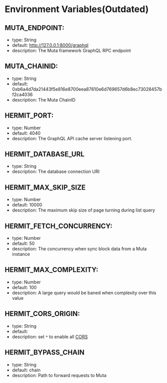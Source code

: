 # Environment Variables(Outdated)

## MUTA_ENDPOINT:

- type: String
- default: http://127.0.0.1:8000/graphql
- description: The Muta framework GraphQL RPC endpoint

## MUTA_CHAINID:

- type: String
- default: 0xb6a4d7da21443f5e816e8700eea87610e6d769657d6b8ec73028457bf2ca4036
- description: The Muta ChainID

## HERMIT_PORT:

- type: Number
- default: 4040
- description: The GraphQL API cache server listening port.

## HERMIT_DATABASE_URL

- type: String
- description: The database connection URI

## HERMIT_MAX_SKIP_SIZE

- type: Number
- default: 10000
- description: The maximum skip size of page turning during list query

## HERMIT_FETCH_CONCURRENCY:

- type: Number
- default: 50
- description: The concurrency when sync block data from a Muta instance

## HERMIT_MAX_COMPLEXITY:

- type: Number
- default: 100
- description: A large query would be baned when complexity over this value

## HERMIT_CORS_ORIGIN:

- type: String
- default:
- description: set `*` to enable all [CORS](https://developer.mozilla.org/en-US/docs/Web/HTTP/CORS)

## HERMIT_BYPASS_CHAIN

- type: String
- default: chain
- description: Path to forward requests to Muta
